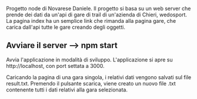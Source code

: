 Progetto node di Novarese Daniele.
Il progetto si basa su un web server che prende dei dati da un'api di gare di trail di un'azienda di Chieri, wedosport.
La pagina index ha un semplice link che rimanda alla pagina gare, che carica dall'api tutte le gare creando degli oggetti.

## Avviare il server --> npm start 

Avvia l'applicazione in modalità di sviluppo.
L'applicazione si apre su http://localhost, con port settata a 3000.

Caricando la pagina di una gara singola, i relativi dati vengono salvati sul file result.txt.
Premendo il pulsante scarica, viene creato un nuovo file .txt contenente tutti i dati relativi alla gara selezionata.
